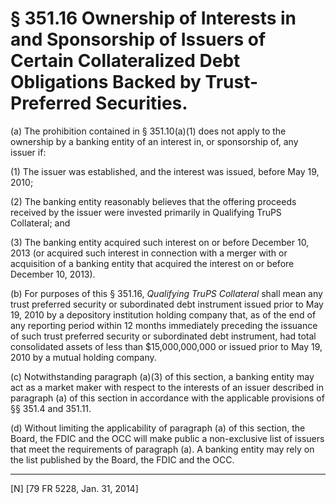 # § 351.16   Ownership of Interests in and Sponsorship of Issuers of Certain Collateralized Debt Obligations Backed by Trust-Preferred Securities.

(a) The prohibition contained in § 351.10(a)(1) does not apply to the ownership by a banking entity of an interest in, or sponsorship of, any issuer if:


(1) The issuer was established, and the interest was issued, before May 19, 2010;


(2) The banking entity reasonably believes that the offering proceeds received by the issuer were invested primarily in Qualifying TruPS Collateral; and


(3) The banking entity acquired such interest on or before December 10, 2013 (or acquired such interest in connection with a merger with or acquisition of a banking entity that acquired the interest on or before December 10, 2013).


(b) For purposes of this § 351.16, *Qualifying TruPS Collateral* shall mean any trust preferred security or subordinated debt instrument issued prior to May 19, 2010 by a depository institution holding company that, as of the end of any reporting period within 12 months immediately preceding the issuance of such trust preferred security or subordinated debt instrument, had total consolidated assets of less than $15,000,000,000 or issued prior to May 19, 2010 by a mutual holding company.


(c) Notwithstanding paragraph (a)(3) of this section, a banking entity may act as a market maker with respect to the interests of an issuer described in paragraph (a) of this section in accordance with the applicable provisions of §§ 351.4 and 351.11.


(d) Without limiting the applicability of paragraph (a) of this section, the Board, the FDIC and the OCC will make public a non-exclusive list of issuers that meet the requirements of paragraph (a). A banking entity may rely on the list published by the Board, the FDIC and the OCC.



---

[N] [79 FR 5228, Jan. 31, 2014]




